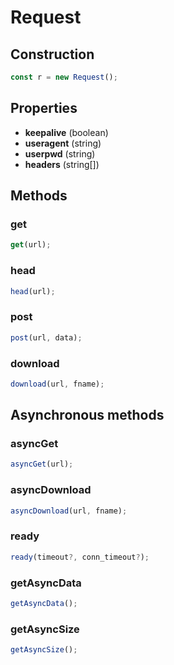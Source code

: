 # Request

## Construction  

```js
const r = new Request();
```

## Properties 

- **keepalive** (boolean)
- **useragent** (string)
- **userpwd** (string)
- **headers** (string[])

## Methods

### get

```js
get(url);
```

### head

```js
head(url);
```

### post

```js
post(url, data);
```

### download

```js
download(url, fname);
```

## Asynchronous methods

### asyncGet

```js
asyncGet(url);
```

### asyncDownload

```js
asyncDownload(url, fname);
```

### ready

```js
ready(timeout?, conn_timeout?);
```

### getAsyncData

```js
getAsyncData();
```

### getAsyncSize

```js
getAsyncSize();